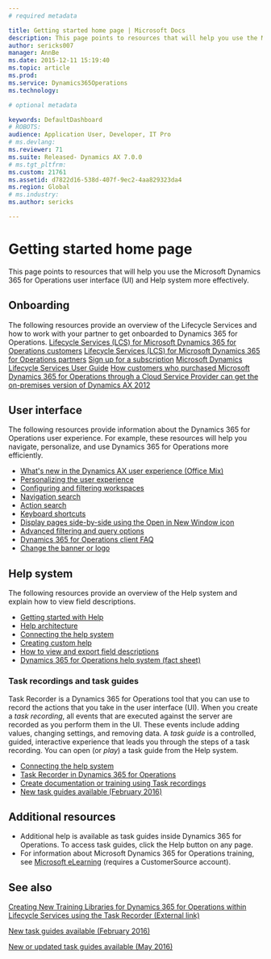 ```yaml
---
# required metadata

title: Getting started home page | Microsoft Docs
description: This page points to resources that will help you use the Microsoft Dynamics 365 for Operations user interface (UI) and Help system more effectively.
author: sericks007
manager: AnnBe
ms.date: 2015-12-11 15:19:40
ms.topic: article
ms.prod: 
ms.service: Dynamics365Operations
ms.technology: 

# optional metadata

keywords: DefaultDashboard
# ROBOTS: 
audience: Application User, Developer, IT Pro
# ms.devlang: 
ms.reviewer: 71
ms.suite: Released- Dynamics AX 7.0.0
# ms.tgt_pltfrm: 
ms.custom: 21761
ms.assetid: d7822d16-538d-407f-9ec2-4aa829323da4
ms.region: Global
# ms.industry: 
ms.author: sericks

---
```


# Getting started home page

This page points to resources that will help you use the Microsoft Dynamics 365 for Operations user interface (UI) and Help system more effectively.

Onboarding
----------

The following resources provide an overview of the Lifecycle Services and how to work with your partner to get onboarded to Dynamics 365 for Operations. [Lifecycle Services (LCS) for Microsoft Dynamics 365 for Operations customers](https://docs.microsoft.com/en-us/dynamics365/operations/dev-itpro/lifecycle-services/how-lifecycle-services-for-microsoft-dynamics-ax-works-lcs) [Lifecycle Services (LCS) for Microsoft Dynamics 365 for Operations partners](https://docs.microsoft.com/en-us/dynamics365/operations/dev-itpro/lifecycle-services/getting-started-in-lifecycle-services-for-microsoft-dynamics-ax) [Sign up for a subscription](https://docs.microsoft.com/en-us/dynamics365/operations/dev-itpro/dev-tools/sign-up-for-a-microsoft-dynamics-rainier-preview-subscription) [Microsoft Dynamics Lifecycle Services User Guide](https://docs.microsoft.com/en-us/dynamics365/operations/dev-itpro/lifecycle-services/lifecycle-services-for-microsoft-dynamics-user-guide-lcs) [How customers who purchased Microsoft Dynamics 365 for Operations through a Cloud Service Provider can get the on-premises version of Dynamics AX 2012](https://docs.microsoft.com/en-us/dynamics365/operations/dev-itpro/deployment/csp-download-customersource)

## User interface
The following resources provide information about the Dynamics 365 for Operations user experience. For example, these resources will help you navigate, personalize, and use Dynamics 365 for Operations more efficiently.

-   [What's new in the Dynamics AX user experience (Office Mix)](https://mix.office.com/watch/1ohsrrpsd02e1)
-   [Personalizing the user experience](https://docs.microsoft.com/en-us/dynamics365/operations/core/get-started/personalizing-the-user-experience)
-   [Configuring and filtering workspaces](https://docs.microsoft.com/en-us/dynamics365/operations/core/get-started/workspace-wide-settings)
-   [Navigation search](https://docs.microsoft.com/en-us/dynamics365/operations/core/get-started/navigation-search-feature)
-   [Action search](https://docs.microsoft.com/en-us/dynamics365/operations/core/get-started/action-search)
-   [Keyboard shortcuts](https://docs.microsoft.com/en-us/dynamics365/operations/core/get-started/shortcut-keys)
-   [Display pages side-by-side using the Open in New Window icon](https://docs.microsoft.com/en-us/dynamics365/operations/core/get-started/open-in-new-window-feature)
-   [Advanced filtering and query options](https://docs.microsoft.com/en-us/dynamics365/operations/core/get-started/advanced-filtering-and-query-options)
-   [Dynamics 365 for Operations client FAQ](https://docs.microsoft.com/en-us/dynamics365/operations/core/get-started/client-qa)
-   [Change the banner or logo](http://ax.help.dynamics.com/en/wiki/change-the-banner-or-logo/)

## Help system
The following resources provide an overview of the Help system and explain how to view field descriptions.

-   [Getting started with Help](https://docs.microsoft.com/en-us/dynamics365/operations/dev-itpro/system-administration/help-get-started)
-   [Help architecture](https://docs.microsoft.com/en-us/dynamics365/operations/dev-itpro/get-started/working-with-help#help-architecture)
-   [Connecting the help system](https://docs.microsoft.com/en-us/dynamics365/operations/dev-itpro/get-started/working-with-help#connecting-the-help-system)
-   [Creating custom help](https://docs.microsoft.com/en-us/dynamics365/operations/dev-itpro/get-started/working-with-help#creating-custom-help)
-   [How to view and export field descriptions](https://docs.microsoft.com/en-us/dynamics365/operations/core/get-started/how-to-view-and-export-field-descriptions)
-   [Dynamics 365 for Operations help system (fact sheet)](https://mbs.microsoft.com/customersource/Global/AX/learning/fact-sheets/msdaxhelpsystemfactsheet)

### Task recordings and task guides

Task Recorder is a Dynamics 365 for Operations tool that you can use to record the actions that you take in the user interface (UI). When you create a *task recording*, all events that are executed against the server are recorded as you perform them in the UI. These events include adding values, changing settings, and removing data. A *task guide* is a controlled, guided, interactive experience that leads you through the steps of a task recording. You can open (or *play*) a task guide from the Help system.

-   [Connecting the help system](https://docs.microsoft.com/en-us/dynamics365/operations/dev-itpro/get-started/working-with-help#connecting-the-help-system)
-   [Task Recorder in Dynamics 365 for Operations](https://docs.microsoft.com/en-us/dynamics365/operations/dev-itpro/user-interface/task-recorder-in-ax7)
-   [Create documentation or training using Task recordings](https://docs.microsoft.com/en-us/dynamics365/operations/dev-itpro/user-interface/task-recorder)
-   [New task guides available (February 2016)](https://docs.microsoft.com/en-us/dynamics365/operations/core/get-started/new-task-guides-available-on-february-2016)

## Additional resources
-   Additional help is available as task guides inside Dynamics 365 for Operations. To access task guides, click the Help button on any page.
-   For information about Microsoft Dynamics 365 for Operations training, see [Microsoft eLearning](https://mbspartner.microsoft.com/AX/LearningPlans) (requires a CustomerSource account).


See also
--------

[Creating New Training Libraries for Dynamics 365 for Operations within Lifecycle Services using the Task Recorder (External link)](https://docs.com/mufife/163372c6-f366-4c5a-94fa-93e2c25f878a/creating-new-training-libraries-for-dynamics-ax)

[New task guides available (February 2016)](https://docs.microsoft.com/en-us/dynamics365/operations/core/get-started/new-task-guides-available-on-february-2016)

[New or updated task guides available (May 2016)](https://docs.microsoft.com/en-us/dynamics365/operations/core/get-started/new-or-updated-task-guides-available-may-2016)

